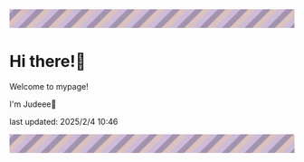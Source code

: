 <!-- Header image -->
<img src="./pokemon/pokemon_7.png" width="1000">

# Hi there!👋

Welcome to mypage!

I'm Judeee🐷

last updated: 2025/2/4 10:46

<!-- Footer image -->
<img src="./pokemon/pokemon_7.png" width="1000">
